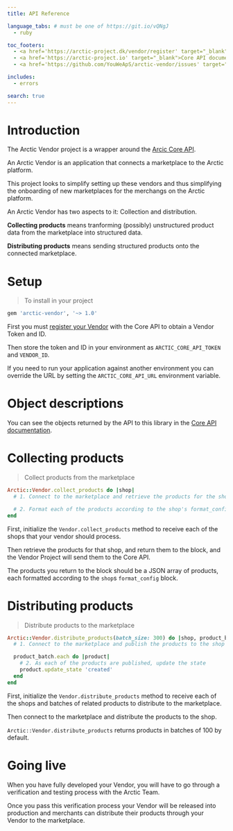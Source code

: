 ```yaml
---
title: API Reference

language_tabs: # must be one of https://git.io/vQNgJ
  - ruby

toc_footers:
  - <a href='https://arctic-project.dk/vendor/register' target="_blank">Register a Vendor</a>
  - <a href='https://arctic-project.io' target="_blank">Core API documentation</a>
  - <a href='https://github.com/YouWeApS/arctic-vendor/issues' target="_blank">Found a bug?</a>

includes:
  - errors

search: true
---
```


# Introduction

The Arctic Vendor project is a wrapper around the [Arcic Core API](https://arctic-project.io).

An Arctic Vendor is an application that connects a marketplace to the Arctic platform.

This project looks to simplify setting up these vendors and thus simplifying the onboarding of new marketplaces for the merchangs on the Arctic platform.

An Arctic Vendor has two aspects to it: Collection and distribution.

**Collecting products** means tranforming (possibly) unstructured product data
from the marketplace into structured data.

**Distributing products** means sending structured products onto the connected
marketplace.

# Setup

> To install in your project

```ruby
gem 'arctic-vendor', '~> 1.0'
```

First you must [register your Vendor](https://arctic-project.dk/vendor/register)
with the Core API to obtain a Vendor Token and ID.

Then store the token and ID in your environment as `ARCTIC_CORE_API_TOKEN` and `VENDOR_ID`.

If you need to run your application against another environment you can override
the URL by setting the `ARCTIC_CORE_API_URL` environment variable.

# Object descriptions

You can see the objects returned by the API to this library in the [Core API documentation](https://arctic-project.io).

# Collecting products

> Collect products from the marketplace

```ruby
Arctic::Vendor.collect_products do |shop|
  # 1. Connect to the marketplace and retrieve the products for the shop

  # 2. Format each of the products according to the shop's format_config
end
```

First, initialize the `Vendor.collect_products` method to receive each of the
shops that your vendor should process.

Then retrieve the products for that shop, and return them to the block, and the
Vendor Project will send them to the Core API.

The products you return to the block should be a JSON array of products, each
formatted according to the `shop`s `format_config` block.

# Distributing products

> Distribute products to the marketplace

```ruby
Arctic::Vendor.distribute_products(batch_size: 300) do |shop, product_batch|
  # 1. Connect to the marketplace and publish the products to the shop

  product_batch.each do |product|
    # 2. As each of the products are published, update the state
    product.update_state 'created'
  end
end
```

First, initialize the `Vendor.distribute_products` method to receive each of the
shops and batches of related products to distribute to the marketplace.

Then connect to the marketplace and distribute the products to the shop.

<aside class="notice">
<code>Arctic::Vendor.distribute_products</code> returns products in batches of 100 by default.
</aside>

# Going live

When you have fully developed your Vendor, you will have to go through a
verification and testing process with the Arctic Team.

Once you pass this verification process your Vendor will be released into
production and merchants can distribute their products through your Vendor to
the marketplace.
